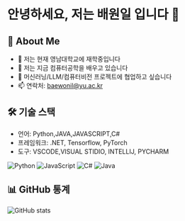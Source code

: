 # 안녕하세요, 저는 배원일 입니다 👋

## 🚀 About Me
- 🔭 저는 현재 영남대학교에 재학중입니다
- 🌱 저는 지금 컴퓨터공학을 배우고 있습니다
- 👯 머신러닝/LLM/컴퓨터비전 프로젝트에 협업하고 싶습니다
- 📫 연락처: baewonil@yu.ac.kr

## 🛠️ 기술 스택
- 언어: Python,JAVA,JAVASCRIPT,C# 
- 프레임워크: .NET, Tensorflow, PyTorch 
- 도구: VSCODE,VISUAL STIDIO, INTELLIJ, PYCHARM 

![Python](https://img.shields.io/badge/-Python-3776AB?style=flat-square&logo=python&logoColor=white)
![JavaScript](https://img.shields.io/badge/-JavaScript-F7DF1E?style=flat-square&logo=javascript&logoColor=black)
![C#](https://img.shields.io/badge/c%23-%23239120.svg?style=for-the-badge&logo=csharp&logoColor=white)
![Java](https://img.shields.io/badge/java-%23ED8B00.svg?style=for-the-badge&logo=openjdk&logoColor=white)



## 📊 GitHub 통계
![GitHub stats](https://github-readme-stats.vercel.app/api?username=PLMQ2785&show_icons=true&theme=radical)
